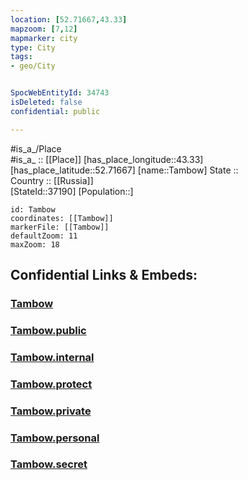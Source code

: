 ```yaml
---
location: [52.71667,43.33] 
mapzoom: [7,12] 
mapmarker: city 
type: City
tags:
- geo/City


SpocWebEntityId: 34743
isDeleted: false
confidential: public

---
```

#is_a_/Place  
#is_a_ :: [[Place]] 
[has_place_longitude::43.33] 
[has_place_latitude::52.71667] 
[name::Tambow] 
State ::  
Country :: [[Russia]]  
[StateId::37190] 
[Population::] 



```leaflet
id: Tambow
coordinates: [[Tambow]] 
markerFile: [[Tambow]] 
defaultZoom: 11 
maxZoom: 18
```


## Confidential Links & Embeds: 

### [Tambow](/_Standards/Earth/Continent/Europe/Europe~East/Russia/Russia~Volga/Penza_Oblast/City/Tambow.md) 

### [Tambow.public](/_public/Earth/Continent/Europe/Europe~East/Russia/Russia~Volga/Penza_Oblast/City/Tambow.public.md) 

### [Tambow.internal](/_internal/Earth/Continent/Europe/Europe~East/Russia/Russia~Volga/Penza_Oblast/City/Tambow.internal.md) 

### [Tambow.protect](/_protect/Earth/Continent/Europe/Europe~East/Russia/Russia~Volga/Penza_Oblast/City/Tambow.protect.md) 

### [Tambow.private](/_private/Earth/Continent/Europe/Europe~East/Russia/Russia~Volga/Penza_Oblast/City/Tambow.private.md) 

### [Tambow.personal](/_personal/Earth/Continent/Europe/Europe~East/Russia/Russia~Volga/Penza_Oblast/City/Tambow.personal.md) 

### [Tambow.secret](/_secret/Earth/Continent/Europe/Europe~East/Russia/Russia~Volga/Penza_Oblast/City/Tambow.secret.md)

